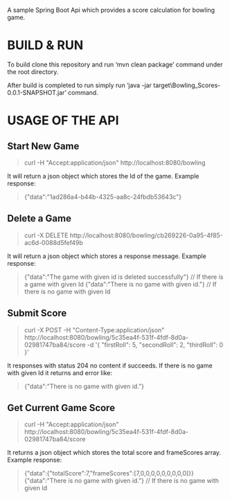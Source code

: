 A sample Spring Boot Api which provides a score calculation for bowling game.

# BUILD & RUN

To build clone this repository and run ‘mvn clean package’ command under the root directory.

After build is completed to run simply run ‘java -jar target\Bowling_Scores-0.0.1-SNAPSHOT.jar’ command.

# USAGE OF THE API

## Start New Game

> curl -H "Accept:application/json" http://localhost:8080/bowling

It will return a json object which stores the Id of the game. Example response:

> {"data":"1ad286a4-b44b-4325-aa8c-24fbdb53643c"}

## Delete a Game

> curl -X DELETE http://localhost:8080/bowling/cb269226-0a95-4f85-ac6d-0088d5fef49b

It will return a json object which stores a response message. Example response:

> {"data":"The game with given id is deleted successfully"} // If there is a game with given Id
> {"data":"There is no game with given id."} // If there is no game with given Id

## Submit Score

> curl -X POST -H "Content-Type:application/json" http://localhost:8080/bowling/5c35ea4f-531f-4fdf-8d0a-02981747ba84/score -d '{ "firstRoll": 5, "secondRoll": 2, "thirdRoll": 0 }'

It responses with status 204 no content if succeeds. If there is no game with given Id it returns and error like:
> {"data":"There is no game with given id."}

## Get Current Game Score

> curl -H "Accept:application/json" http://localhost:8080/bowling/5c35ea4f-531f-4fdf-8d0a-02981747ba84/score

It returns a json object which stores the total score and frameScores array. Example response:

> {"data":{"totalScore":7,"frameScores":[7,0,0,0,0,0,0,0,0,0]}}
> {"data":"There is no game with given id."} // If there is no game with given Id
